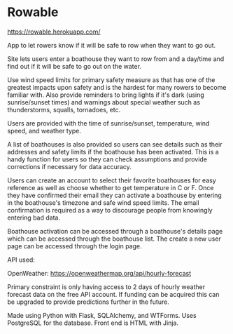 # Rowable

https://rowable.herokuapp.com/

App to let rowers know if it will be safe to row when they want to go out.

Site lets users enter a boathouse they want to row from and a day/time and find out if it will be safe to go out on the water. 

Use wind speed limits for primary safety measure as that has one of the greatest impacts upon safety and is the hardest for many rowers to become familiar with. Also provide reminders to bring lights if it's dark (using sunrise/sunset times) and warnings about special weather such as thunderstorms, squalls, tornadoes, etc.

Users are provided with the time of sunrise/sunset, temperature, wind speed, and weather type.

A list of boathouses is also provided so users can see details such as their addresses and safety limits if the boathouse has been activated. This is a handy function for users so they can check assumptions and provide corrections if necessary for data accuracy.

Users can create an account to select their favorite boathouses for easy reference as well as choose whether to get temperature in C or F. Once they have confirmed their email they can activate a boathouse by entering in the boathouse's timezone and safe wind speed limits. The email confirmation is required as a way to discourage people from knowingly entering bad data.

Boathouse activation can be accessed through a boathouse's details page which can be accessed through the boathouse list. The create a new user page can be accessed through the login page.

API used:

OpenWeather:
https://openweathermap.org/api/hourly-forecast

Primary constraint is only having access to 2 days of hourly weather forecast data on the free API account. If funding can be acquired this can be upgraded to provide predictions further in the future.

Made using Python with Flask, SQLAlchemy, and WTForms. Uses PostgreSQL for the database. Front end is HTML with Jinja.
